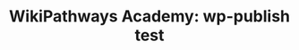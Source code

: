 ---
annotations:
- type: Pathway Ontology
  value: lipid metabolic pathway
- type: Pathway Ontology
  value: classic metabolic pathway
authors:
- MaintBot
- AlexanderPico
- Egonw
description: Please do not modify or delete. This pathway is used in WikiPathways
  Academy.
last-edited: 2020-10-31
organisms:
- Homo sapiens
redirect_from:
- /index.php/Pathway:WP3917
- /instance/WP3917
schema-jsonld:
- '@context': https://schema.org/
  '@id': https://wikipathways.github.io/pathways/WP3917.html
  '@type': Dataset
  creator:
    '@type': Organization
    name: WikiPathways
  description: Please do not modify or delete. This pathway is used in WikiPathways
    Academy.
  keywords:
  - LSS
  - Mevalonic acid
  - HMGCR
  - HMGCS1
  - NSDHL
  - SC5DL
  - Acetyl-CoA
  - farnesyl pyrophosphate
  - Cholesterol
  - SQLE
  - SC4MOL
  - FDPS
  - Lanosterin
  - MVK
  - Mevalonic acid 5-pyrophosphate
  - Dimethylallylpyrophosphate
  - (S)-2,3-Epoxysqualene
  - Lathosterol
  - 7-Dehydrocholesterol
  - Mevalonic acid-5P
  - FDFT1
  - IDI1
  - MVD
  - HMG-CoA
  - DHCR7
  - Squalene
  - isopentenyl pyrophosphate
  - PMVK
  - Geranyl-PP
  - CYP51A1
  license: CC0
  name: 'WikiPathways Academy: wp-publish test'
seo: CreativeWork
title: 'WikiPathways Academy: wp-publish test'
wpid: WP3917
---